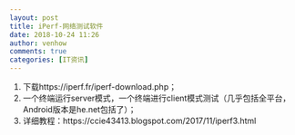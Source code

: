 ```yaml
---
layout: post
title: iPerf-网络测试软件
date: 2018-10-24 11:26
author: venhow
comments: true
categories: [IT资讯]
---
```

<ol>
    <li>下载https://iperf.fr/iperf-download.php；</li>
    <li>一个终端运行server模式，一个终端进行client模式测试（几乎包括全平台，Android版本是he.net包括了）；</li>
    <li>详细教程：https://ccie43413.blogspot.com/2017/11/iperf3.html</li>
</ol>
